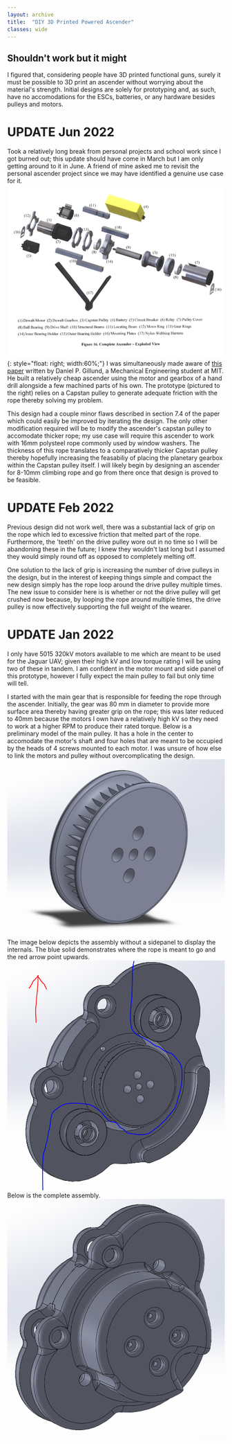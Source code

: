 ```yaml
---
layout: archive
title:  "DIY 3D Printed Powered Ascender"
classes: wide
---
```

## Shouldn't work but it might

I figured that, considering people have 3D printed functional guns, surely it must be possible to 3D print an ascender without worrying about the material's strength. Initial designs are solely for prototyping and, as such, have no accomodations for the ESCs, batteries, or any hardware besides pulleys and motors. 

# UPDATE Jun 2022

Took a relatively long break from personal projects and school work since I got burned out; this update should have come in March but I am only getting around to it in June. A friend of mine asked me to revisit the personal ascender project since we may have identified a genuine use case for it. 
![MIT Ascender](/assets/img/ascender/mit-ascender.PNG){: style="float: right; width:60%;"}
I was simultaneously made aware of [this paper](https://dspace.mit.edu/bitstream/handle/1721.1/92180/897205934-MIT.pdf;sequence=2) written by Daniel P. Gillund, a Mechanical Engineering student at MIT. He built a relatively cheap ascender using the motor and gearbox of a hand drill alongside a few machined parts of his own. The prototype (pictured to the right) relies on a Capstan pulley to generate adequate friction with the rope thereby solving my problem. 

This design had a couple minor flaws described in section 7.4 of the paper which could easily be improved by iterating the design. The only other modification required will be to modify the ascender's capstan pulley to accomodate thicker rope; my use case will require this ascender to work with 16mm polysteel rope commonly used by window washers. The thickness of this rope translates to a comparatively thicker Capstan pulley thereby hopefully increasing the feasabiliy of placing the planetary gearbox within the Capstan pulley itself. I will likely begin by designing an ascender for 8-10mm climbing rope and go from there once that design is proved to be feasible.

# UPDATE Feb 2022

Previous design did not work well, there was a substantial lack of grip on the rope which led to excessive friction that melted part of the rope. Furthermore, the 'teeth' on the drive pulley wore out in no time so I will be abandoning these in the future; I knew they wouldn't last long but I assumed they would simply round off as opposed to completely melting off. 

One solution to the lack of grip is increasing the number of drive pulleys in the design, but in the interest of keeping things simple and compact the new design simply has the rope loop around the drive pulley multiple times. The new issue to consider here is is whether or not the drive pulley will get crushed now because, by looping the rope around multiple times, the drive pulley is now effectively supporting the full weight of the wearer. 

# UPDATE Jan 2022 

I only have 5015 320kV motors available to me which are meant to be used for the Jaguar UAV; given their high kV and low torque rating I will be using two of these in tandem. I am confident in the motor mount and side panel of this prototype, however I fully expect the main pulley to fail but only time will tell.

I started with the main gear that is responsible for feeding the rope through the ascender. Initially, the gear was 80 mm in diameter to provide more surface area thereby having greater grip on the rope; this was later reduced to 40mm because the motors I own have a relatively high kV so they need to work at a higher RPM to produce their rated torque. Below is a preliminary model of the main pulley. It has a hole in the center to accomodate the motor's shaft and four holes that are meant to be occupied by the heads of 4 screws mounted to each motor. I was unsure of how else to link the motors and pulley without overcomplicating the design.
![Main pulley design](/assets/img/ascender/V1-main-pulley.PNG)
The image below depicts the assembly without a sidepanel to display the internals. The blue solid demonstrates where the rope is meant to go and the red arrow point upwards.
![Assembly w/o side panel](/assets/img/ascender/V1-assy-without-sidepanel.PNG)
Below is the complete assembly.
![Complete assembly](/assets/img/ascender/V1-assy.PNG)